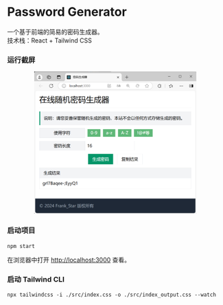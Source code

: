 # Password Generator

一个基于前端的简易的密码生成器。\
技术栈：React + Tailwind CSS

### 运行截屏
<div align=center>
    <img src="./img_show/page1-1.png" width="75%" class="aligncenter">
</div>

<!-- ![image](./img_show/page1-1.png) -->
<!-- <style type="text/css">
  .aligncenter {
    clear: both;
    display: block;
    margin: auto;
  }
</style> -->

### 启动项目
```
npm start
```
在浏览器中打开 [http://localhost:3000](http://localhost:3000) 查看。

### 启动 Tailwind CLI 
```
npx tailwindcss -i ./src/index.css -o ./src/index_output.css --watch
```


